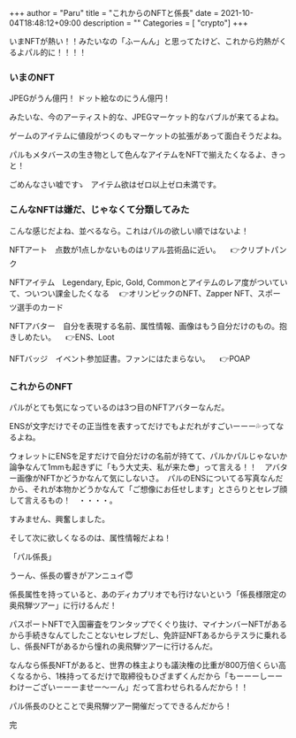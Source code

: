 +++
author = "Paru"
title = "これからのNFTと係長"
date = 2021-10-04T18:48:12+09:00
description = ""
Categories = [ "crypto"]
+++

いまNFTが熱い！！みたいなの「ふーんん」と思ってたけど、これから灼熱がくるよパル的に！！！！

<!--more-->

### いまのNFT

JPEGがうん億円！
ドット絵なのにうん億円！

みたいな、今のアーティスト的な、JPEGマーケット的なバブルが来てるよね。

ゲームのアイテムに値段がつくのもマーケットの拡張があって面白そうだよね。

パルもメタバースの生き物として色んなアイテムをNFTで揃えたくなるよ、きっと！

ごめんなさい嘘です⤵️　アイテム欲はゼロ以上ゼロ未満です。


### こんなNFTは嫌だ、じゃなくて分類してみた

こんな感じだよね、並べるなら。これはパルの欲しい順ではないよ！


NFTアート　点数が1点しかないものはリアル芸術品に近い。
　👉クリプトパンク

NFTアイテム　Legendary, Epic, Gold, Commonとアイテムのレア度がついていて、ついつい課金したくなる
　👉オリンピックのNFT、Zapper NFT、スポーツ選手のカード

NFTアバター　自分を表現する名前、属性情報、画像はもう自分だけのもの。抱きしめたい。
　👉ENS、Loot

NFTバッジ　イベント参加証書。ファンにはたまらない。
　👉POAP


### これからのNFT

パルがとても気になっているのは3つ目のNFTアバターなんだ。

ENSが文字だけでその正当性を表すってだけでもよだれがすごいーーー💦ってなるよね。


ウォレットにENSを足すだけで自分だけの名前が持てて、パルかパルじゃないか論争なんて1mmも起きずに「もう大丈夫、私が来た😎」って言える！！　アバター画像がNFTかどうかなんて気にしないさ。　パルのENSについてる写真なんだから、それが本物かどうかなんて「ご想像にお任せします」とさらりとセレブ顔して言えるもの！　・・・・。

すみません、興奮しました。


そして次に欲しくなるのは、属性情報だよね！

「パル係長」

うーん、係長の響きがアンニュイ😇

係長属性を持っていると、あのディカプリオでも行けないという「係長様限定の奥飛騨ツアー」に行けるんだ！

パスポートNFTで入国審査をワンタップでくぐり抜け、マイナンバーNFTがあるから手続きなんてしたことないセレブだし、免許証NFTあるからテスラに乗れるし、係長NFTがあるから憧れの奥飛騨ツアーに行けるんだ。

なんなら係長NFTがあると、世界の株主よりも議決権の比重が800万倍くらい高くなるから、1株持ってるだけで取締役もひざまずくんだから「もーーーしーーわけーございーーーませー〜ーん」だって言わせられるんだから！！

パル係長のひとことで奥飛騨ツアー開催だってできるんだから！


完

